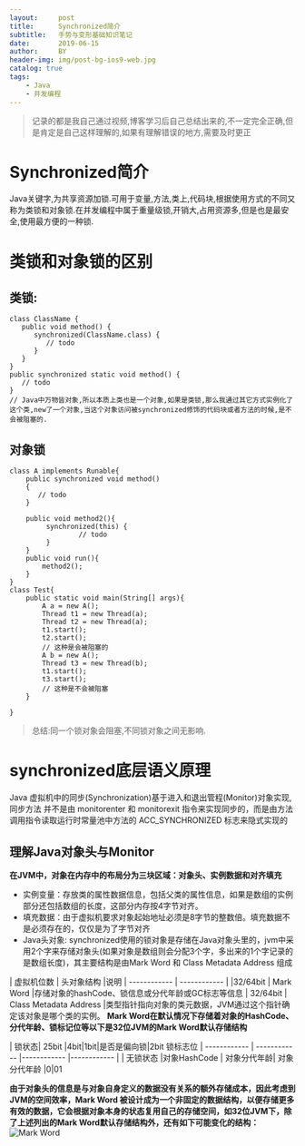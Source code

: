 ```yaml
---
layout:     post
title:      Synchronized简介
subtitle:   手势与变形基础知识笔记
date:       2019-06-15
author:     BY
header-img: img/post-bg-ios9-web.jpg
catalog: true
tags:
    - Java
    - 并发编程
---  
```


> 记录的都是我自己通过视频,博客学习后自己总结出来的,不一定完全正确,但是肯定是自己这样理解的,如果有理解错误的地方,需要及时更正  

# Synchronized简介
Java关键字,为共享资源加锁.可用于变量,方法,类上,代码块,根据使用方式的不同又称为类锁和对象锁.在并发编程中属于重量级锁,开销大,占用资源多,但是也是最安全,使用最方便的一种锁.
# 类锁和对象锁的区别
## 类锁:
```
class ClassName {
   public void method() {
      synchronized(ClassName.class) {
         // todo
      }
   }
}
public synchronized static void method() {
   // todo
}
// Java中万物皆对象,所以本质上类也是一个对象,如果是类锁,那么我通过其它方式实例化了这个类,new了一个对象,当这个对象访问被synchronized修饰的代码块或者方法的时候,是不会被阻塞的.
```
## 对象锁
```
class A implements Runable{
	public synchronized void method()
	{
	   // todo
	}

	public void method2(){
		 synchronized(this) {
				 // todo
		 }
	}
	public void run(){
		method2();
	}
}
class Test{
	public static void main(String[] args){
		A a = new A();
		Thread t1 = new Thread(a);
		Thread t2 = new Thread(a);
		t1.start();
		t2.start();
		// 这种是会被阻塞的
		A b = new A();
		Thread t3 = new Thread(b);
		t1.start();
		t3.start();
		// 这种是不会被阻塞
	}

}
```
> 总结:同一个锁对象会阻塞,不同锁对象之间无影响.

# synchronized底层语义原理
Java 虚拟机中的同步(Synchronization)基于进入和退出管程(Monitor)对象实现,同步方法 并不是由 monitorenter 和 monitorexit 指令来实现同步的，而是由方法调用指令读取运行时常量池中方法的 ACC_SYNCHRONIZED 标志来隐式实现的
## 理解Java对象头与Monitor
**在JVM中，对象在内存中的布局分为三块区域：对象头、实例数据和对齐填充**

- 实例变量：存放类的属性数据信息，包括父类的属性信息，如果是数组的实例部分还包括数组的长度，这部分内存按4字节对齐。
- 填充数据：由于虚拟机要求对象起始地址必须是8字节的整数倍。填充数据不是必须存在的，仅仅是为了字节对齐
- Java头对象: synchronized使用的锁对象是存储在Java对象头里的，jvm中采用2个字来存储对象头(如果对象是数组则会分配3个字，多出来的1个字记录的是数组长度)，其主要结构是由Mark Word 和 Class Metadata Address 组成

| 虚拟机位数  |  头对象结构 |说明
| ------------ | ------------ |
|32/64bit   |  Mark Word |存储对象的hashCode、锁信息或分代年龄或GC标志等信息
|  32/64bit | Class Metadata Address  |类型指针指向对象的类元数据，JVM通过这个指针确定该对象是哪个类的实例。
**Mark Word在默认情况下存储着对象的HashCode、分代年龄、锁标记位等以下是32位JVM的Mark Word默认存储结构**

|   锁状态| 25bit  |4bit|1bit|是否是偏向锁|2bit 锁标志位
| ------------ | ------------ |------------ |------------ |
|  无锁状态 |对象HashCode | 对象分代年龄| 对象分代年龄 |0|01

**由于对象头的信息是与对象自身定义的数据没有关系的额外存储成本，因此考虑到JVM的空间效率，Mark Word 被设计成为一个非固定的数据结构，以便存储更多有效的数据，它会根据对象本身的状态复用自己的存储空间，如32位JVM下，除了上述列出的Mark Word默认存储结构外，还有如下可能变化的结构：**
![Mark Word](https://img-blog.csdn.net/20170603172215966?watermark/2/text/aHR0cDovL2Jsb2cuY3Nkbi5uZXQvamF2YXplamlhbg==/font/5a6L5L2T/fontsize/400/fill/I0JBQkFCMA==/dissolve/70/gravity/SouthEast "Mark Word")
